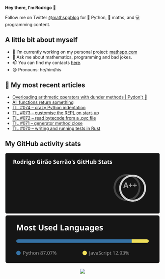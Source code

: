 **Hey there, I'm Rodrigo** 👋

Follow me on Twitter [@mathsppblog][twitter] for 🐍 Python, 🧠 maths, and 💻 programming content.


## A little bit about myself

- 🔭 I’m currently working on my personal project: [mathspp.com](https://mathspp.com)
- 💬 Ask me about mathematics, programming and bad jokes.
- 📫 You can find my contacts [here](https://mathspp.com/about#contacts).
- 😄 Pronouns: he/him/his


## 📖 My most recent articles

<!-- BLOG-POST-LIST:START -->
- [Overloading arithmetic operators with dunder methods | Pydon&#39;t 🐍](https://mathspp.com/blog/pydonts/overloading-arithmetic-operators-with-dunder-methods)
- [All functions return something](https://mathspp.com/blog/all-functions-return-something)
- [TIL #074 – crazy Python indentation](https://mathspp.com/blog/til/crazy-python-indentation)
- [TIL #073 – customise the REPL on start-up](https://mathspp.com/blog/til/customise-the-repl-on-start-up)
- [TIL #072 – read bytecode from a .pyc file](https://mathspp.com/blog/til/read-bytecode-from-a-pyc-file)
- [TIL #071 – generator method close](https://mathspp.com/blog/til/generator-method-close)
- [TIL #070 – writing and running tests in Rust](https://mathspp.com/blog/til/writing-and-running-tests-in-rust)
<!-- BLOG-POST-LIST:END -->


##  My GitHub activity stats

<!-- Thanks to ofek! -->

<img src="general_stats.svg" alt="GitHub Statistics" loading="lazy">

<img src="language_stats.svg" alt="Top Languages" loading="lazy">

<p align='center'><img src='https://visitor-badge.laobi.icu/badge?page_id=RodrigoGiraoSerrao'></p>

[twitter]: https://twitter.com/mathsppblog
